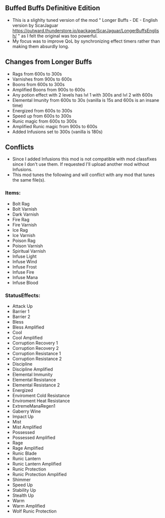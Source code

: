 ## Buffed Buffs  Definitive Edition 

 - This is a slighlty tuned version of the mod " Longer Buffs - DE - English version by ScarJaguar https://outward.thunderstore.io/package/ScarJaguar/LongerBuffsEnglish/ " as I felt the original was too powerful.
- My focus was to improve QoL by synchronizing effect timers rather than making them absurdly long.

## Changes from Longer Buffs

 - Rags from 600s to 300s
 - Varnishes from 900s to 600s
 - Boons from 600s to 300s
 - Amplified Boons from 900s to 600s
 - Any potion effect with 2 levels has lvl 1 with 300s and lvl 2 with 600s
 - Elemental Imunity from 600s to 30s (vanilla is 15s and 600s is an insane time) 
 - Energized from 600s to 300s
 - Speed up from 600s to 300s
 - Runic magic from 600s to 300s
 - Amplified Runic magic from 900s to 600s
 - Added Infusions set to 300s (vanilla is 180s)

## Conflicts

 - Since I added Infusions this mod is not compatible with mod classfixes since I don't use them. If requested I'll upload another mod without Infusions.
 - This mod tunes the following and will conflict with any mod that tunes the same file(s).

### Items:

 - Bolt Rag
 - Bolt Varnish
 - Dark Varnish
 - Fire Rag
 - Fire Varnish
 - Ice Rag
 - Ice Varnish
 - Poison Rag
 - Poison Varnish
 - Spiritual Varnish
 - Infuse Light
 - Infuse Wind
 - Infuse Frost
 - Infuse Fire
 - Infuse Mana
 - Infuse Blood


### StatusEffects:

 - Attack Up
 - Barrier 1
 - Barrier 2
 - Bless
 - Bless Amplified
 - Cool
 - Cool Amplified
 - Corruption Recovery 1
 - Corruption Recovery 2
 - Corruption Resistance 1
 - Corruption Resistance 2
 - Discipline
 - Discipline Amplified
 - Elemental Immunity
 - Elemental Resistance
 - Elemental Resistance 2
 - Energized
 - Enviroment Cold Resistance
 - Enviroment Heat Resistance
 - ExtremeManaRegen1
 - Gaberry Wine
 - Impact Up
 - Mist
 - Mist Amplified
 - Possessed
 - Possessed Amplified
 - Rage
 - Rage Amplified
 - Runic Blade
 - Runic Lantern
 - Runic Lantern Amplified
 - Runic Protection
 - Runic Protection Amplified
 - Shimmer
 - Speed Up
 - Stability Up
 - Stealth Up
 - Warm
 - Warm Amplified
 - Wolf Runic Protection
